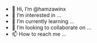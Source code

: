- 👋 Hi, I’m @hamzawinx
- 👀 I’m interested in ...
- 🌱 I’m currently learning ...
- 💞️ I’m looking to collaborate on ...
- 📫 How to reach me ...

<!---
hamzawinx/hamzawinx is a ✨ special ✨ repository because its `README.md` (this file) appears on your GitHub profile.
You can click the Preview link to take a look at your changes.
--->
